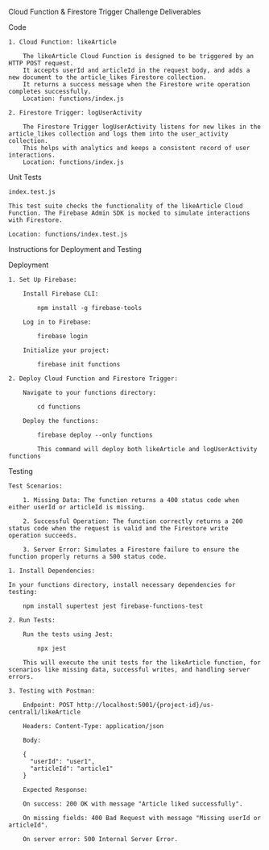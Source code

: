 Cloud Function & Firestore Trigger Challenge Deliverables

Code

    1. Cloud Function: likeArticle
    
        The likeArticle Cloud Function is designed to be triggered by an HTTP POST request. 
        It accepts userId and articleId in the request body, and adds a new document to the article_likes Firestore collection. 
        It returns a success message when the Firestore write operation completes successfully.
        Location: functions/index.js
  
    2. Firestore Trigger: logUserActivity
    
        The Firestore Trigger logUserActivity listens for new likes in the article_likes collection and logs them into the user_activity collection. 
        This helps with analytics and keeps a consistent record of user interactions.    
        Location: functions/index.js

Unit Tests

    index.test.js

    This test suite checks the functionality of the likeArticle Cloud Function. The Firebase Admin SDK is mocked to simulate interactions with Firestore.

    Location: functions/index.test.js

Instructions for Deployment and Testing

  Deployment
    
    1. Set Up Firebase:
    
        Install Firebase CLI:
        
            npm install -g firebase-tools
        
        Log in to Firebase:
        
            firebase login
        
        Initialize your project:
        
            firebase init functions
    
    2. Deploy Cloud Function and Firestore Trigger:
    
        Navigate to your functions directory:
        
            cd functions
        
        Deploy the functions:
        
            firebase deploy --only functions
          
            This command will deploy both likeArticle and logUserActivity functions
    
  Testing
      
    Test Scenarios:
    
        1. Missing Data: The function returns a 400 status code when either userId or articleId is missing.
    
        2. Successful Operation: The function correctly returns a 200 status code when the request is valid and the Firestore write operation succeeds.
    
        3. Server Error: Simulates a Firestore failure to ensure the function properly returns a 500 status code.
    
    1. Install Dependencies:
    
    In your functions directory, install necessary dependencies for testing:
    
        npm install supertest jest firebase-functions-test
    
    2. Run Tests:
    
        Run the tests using Jest:
        
            npx jest
    
        This will execute the unit tests for the likeArticle function, for scenarios like missing data, successful writes, and handling server errors.

    3. Testing with Postman:
        
        Endpoint: POST http://localhost:5001/{project-id}/us-central1/likeArticle
        
        Headers: Content-Type: application/json
        
        Body:
        
        {
          "userId": "user1",
          "articleId": "article1"
        }
        
        Expected Response:
        
        On success: 200 OK with message "Article liked successfully".
        
        On missing fields: 400 Bad Request with message "Missing userId or articleId".
        
        On server error: 500 Internal Server Error.

